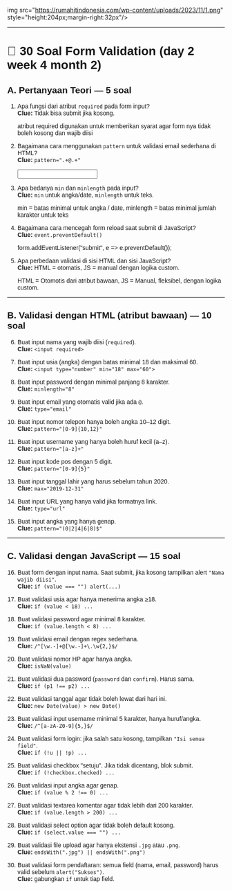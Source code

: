 img src="https://rumahitindonesia.com/wp-content/uploads/2023/11/1.png" style="height:204px;margin-right:32px"/>
<div style="font-family: 'Arial', sans-serif;">

---


# 🎯 30 Soal Form Validation (day 2 week 4 month 2)

## A. Pertanyaan Teori — 5 soal
1. Apa fungsi dari atribut `required` pada form input?  
   **Clue:** Tidak bisa submit jika kosong.

   atribut required digunakan untuk memberikan syarat agar form nya tidak boleh kosong dan wajib diisi

2. Bagaimana cara menggunakan `pattern` untuk validasi email sederhana di HTML?  
   **Clue:** `pattern=".+@.+"`

   <input type="email" pattern=".+@.+">

3. Apa bedanya `min` dan `minlength` pada input?  
   **Clue:** `min` untuk angka/date, `minlength` untuk teks.

   min = batas minimal untuk angka / date,
   minlength = batas minimal jumlah karakter untuk teks

4. Bagaimana cara mencegah form reload saat submit di JavaScript?  
   **Clue:** `event.preventDefault()`

   form.addEventListener("submit", e => e.preventDefault());

5. Apa perbedaan validasi di sisi HTML dan sisi JavaScript?  
   **Clue:** HTML = otomatis, JS = manual dengan logika custom.

   HTML = Otomotis dari atribut bawaan,
   JS = Manual, fleksibel, dengan logika custom.

---

## B. Validasi dengan HTML (atribut bawaan) — 10 soal
6. Buat input nama yang wajib diisi (`required`).  
   **Clue:** `<input required>`

7. Buat input usia (angka) dengan batas minimal 18 dan maksimal 60.  
   **Clue:** `<input type="number" min="18" max="60">`

8. Buat input password dengan minimal panjang 8 karakter.  
   **Clue:** `minlength="8"`

9. Buat input email yang otomatis valid jika ada `@`.  
   **Clue:** `type="email"`

10. Buat input nomor telepon hanya boleh angka 10–12 digit.  
    **Clue:** `pattern="[0-9]{10,12}"`

11. Buat input username yang hanya boleh huruf kecil (a–z).  
    **Clue:** `pattern="[a-z]+"`

12. Buat input kode pos dengan 5 digit.  
    **Clue:** `pattern="[0-9]{5}"`

13. Buat input tanggal lahir yang harus sebelum tahun 2020.  
    **Clue:** `max="2019-12-31"`

14. Buat input URL yang hanya valid jika formatnya link.  
    **Clue:** `type="url"`

15. Buat input angka yang hanya genap.  
    **Clue:** `pattern="(0|2|4|6|8)$"`

---

## C. Validasi dengan JavaScript — 15 soal
16. Buat form dengan input nama. Saat submit, jika kosong tampilkan alert `"Nama wajib diisi"`.  
    **Clue:** `if (value === "") alert(...)`

17. Buat validasi usia agar hanya menerima angka ≥18.  
    **Clue:** `if (value < 18) ...`

18. Buat validasi password agar minimal 8 karakter.  
    **Clue:** `if (value.length < 8) ...`

19. Buat validasi email dengan regex sederhana.  
    **Clue:** `/^[\w.-]+@[\w.-]+\.\w{2,}$/`

20. Buat validasi nomor HP agar hanya angka.  
    **Clue:** `isNaN(value)`

21. Buat validasi dua password (`password` dan `confirm`). Harus sama.  
    **Clue:** `if (p1 !== p2) ...`

22. Buat validasi tanggal agar tidak boleh lewat dari hari ini.  
    **Clue:** `new Date(value) > new Date()`

23. Buat validasi input username minimal 5 karakter, hanya huruf/angka.  
    **Clue:** `/^[a-zA-Z0-9]{5,}$/`

24. Buat validasi form login: jika salah satu kosong, tampilkan `"Isi semua field"`.  
    **Clue:** `if (!u || !p) ...`

25. Buat validasi checkbox "setuju". Jika tidak dicentang, blok submit.  
    **Clue:** `if (!checkbox.checked) ...`

26. Buat validasi input angka agar genap.  
    **Clue:** `if (value % 2 !== 0) ...`

27. Buat validasi textarea komentar agar tidak lebih dari 200 karakter.  
    **Clue:** `if (value.length > 200) ...`

28. Buat validasi select option agar tidak boleh default kosong.  
    **Clue:** `if (select.value === "") ...`

29. Buat validasi file upload agar hanya ekstensi `.jpg` atau `.png`.  
    **Clue:** `endsWith(".jpg") || endsWith(".png")`

30. Buat validasi form pendaftaran: semua field (nama, email, password) harus valid sebelum `alert("Sukses")`.  
    **Clue:** gabungkan `if` untuk tiap field.
